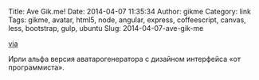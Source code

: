 Title: Ave Gik.me!
Date: 2014-04-07 11:35:34
Author: gikme
Category: link
Tags: gikme, avatar, html5, node, angular, express, coffeescript, canvas, less, bootstrap, gulp, ubuntu
Slug: 2014-04-07-ave-gik-me

[via](http://ave.gik.me)

Ирли альфа версия аватарогенератора с дизайном интерфейса «от
программиста».

